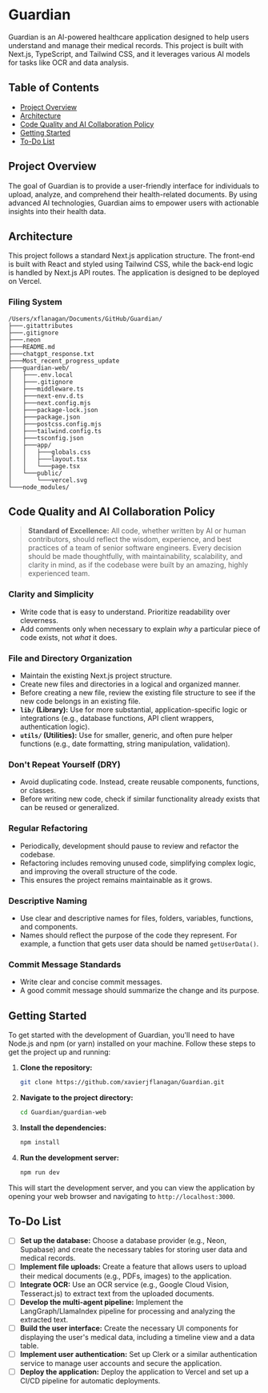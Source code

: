 # Guardian

Guardian is an AI-powered healthcare application designed to help users understand and manage their medical records. This project is built with Next.js, TypeScript, and Tailwind CSS, and it leverages various AI models for tasks like OCR and data analysis.

## Table of Contents

- [Project Overview](#project-overview)
- [Architecture](#architecture)
- [Code Quality and AI Collaboration Policy](#code-quality-and-ai-collaboration-policy)
- [Getting Started](#getting-started)
- [To-Do List](#to-do-list)

## Project Overview

The goal of Guardian is to provide a user-friendly interface for individuals to upload, analyze, and comprehend their health-related documents. By using advanced AI technologies, Guardian aims to empower users with actionable insights into their health data.

## Architecture

This project follows a standard Next.js application structure. The front-end is built with React and styled using Tailwind CSS, while the back-end logic is handled by Next.js API routes. The application is designed to be deployed on Vercel.

### Filing System

```
/Users/xflanagan/Documents/GitHub/Guardian/
├───.gitattributes
├───.gitignore
├───.neon
├───README.md
├───chatgpt_response.txt
├───Most_recent_progress_update
├───guardian-web/
│   ├───.env.local
│   ├───.gitignore
│   ├───middleware.ts
│   ├───next-env.d.ts
│   ├───next.config.mjs
│   ├───package-lock.json
│   ├───package.json
│   ├───postcss.config.mjs
│   ├───tailwind.config.ts
│   ├───tsconfig.json
│   ├───app/
│   │   ├───globals.css
│   │   ├───layout.tsx
│   │   └───page.tsx
│   └───public/
│       └───vercel.svg
└───node_modules/
```

## Code Quality and AI Collaboration Policy

> **Standard of Excellence:**
> All code, whether written by AI or human contributors, should reflect the wisdom, experience, and best practices of a team of senior software engineers. Every decision should be made thoughtfully, with maintainability, scalability, and clarity in mind, as if the codebase were built by an amazing, highly experienced team.

### Clarity and Simplicity
- Write code that is easy to understand. Prioritize readability over cleverness.
- Add comments only when necessary to explain *why* a particular piece of code exists, not *what* it does.

### File and Directory Organization
- Maintain the existing Next.js project structure.
- Create new files and directories in a logical and organized manner.
- Before creating a new file, review the existing file structure to see if the new code belongs in an existing file.
- **`lib/` (Library):** Use for more substantial, application-specific logic or integrations (e.g., database functions, API client wrappers, authentication logic).
- **`utils/` (Utilities):** Use for smaller, generic, and often pure helper functions (e.g., date formatting, string manipulation, validation).

### Don't Repeat Yourself (DRY)
- Avoid duplicating code. Instead, create reusable components, functions, or classes.
- Before writing new code, check if similar functionality already exists that can be reused or generalized.

### Regular Refactoring
- Periodically, development should pause to review and refactor the codebase.
- Refactoring includes removing unused code, simplifying complex logic, and improving the overall structure of the code.
- This ensures the project remains maintainable as it grows.

### Descriptive Naming
- Use clear and descriptive names for files, folders, variables, functions, and components.
- Names should reflect the purpose of the code they represent. For example, a function that gets user data should be named `getUserData()`.

### Commit Message Standards
- Write clear and concise commit messages.
- A good commit message should summarize the change and its purpose.

## Getting Started

To get started with the development of Guardian, you'll need to have Node.js and npm (or yarn) installed on your machine. Follow these steps to get the project up and running:

1.  **Clone the repository:**

    ```bash
    git clone https://github.com/xavierjflanagan/Guardian.git
    ```

2.  **Navigate to the project directory:**

    ```bash
    cd Guardian/guardian-web
    ```

3.  **Install the dependencies:**

    ```bash
    npm install
    ```

4.  **Run the development server:**

    ```bash
    npm run dev
    ```

This will start the development server, and you can view the application by opening your web browser and navigating to `http://localhost:3000`.

## To-Do List

- [ ] **Set up the database:** Choose a database provider (e.g., Neon, Supabase) and create the necessary tables for storing user data and medical records.
- [ ] **Implement file uploads:** Create a feature that allows users to upload their medical documents (e.g., PDFs, images) to the application.
- [ ] **Integrate OCR:** Use an OCR service (e.g., Google Cloud Vision, Tesseract.js) to extract text from the uploaded documents.
- [ ] **Develop the multi-agent pipeline:** Implement the LangGraph/LlamaIndex pipeline for processing and analyzing the extracted text.
- [ ] **Build the user interface:** Create the necessary UI components for displaying the user's medical data, including a timeline view and a data table.
- [ ] **Implement user authentication:** Set up Clerk or a similar authentication service to manage user accounts and secure the application.
- [ ] **Deploy the application:** Deploy the application to Vercel and set up a CI/CD pipeline for automatic deployments.

